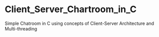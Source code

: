 # Client_Server_Chartroom_in_C

Simple Chatroom in C using concepts of Client-Server Architecture and Multi-threading
